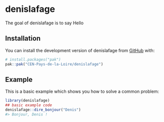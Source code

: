 
<!-- README.md is generated from README.Rmd. Please edit that file -->

# denislafage

<!-- badges: start -->
<!-- badges: end -->

The goal of denislafage is to say Hello

## Installation

You can install the development version of denislafage from
[GitHub](https://github.com/CEN-Pays-de-la-Loire/denislafage) with:

``` r
# install.packages("pak")
pak::pak("CEN-Pays-de-la-Loire/denislafage")
```

## Example

This is a basic example which shows you how to solve a common problem:

``` r
library(denislafage)
## basic example code
denislafage::dire_bonjour("Denis")
#> Bonjour, Denis !
```
